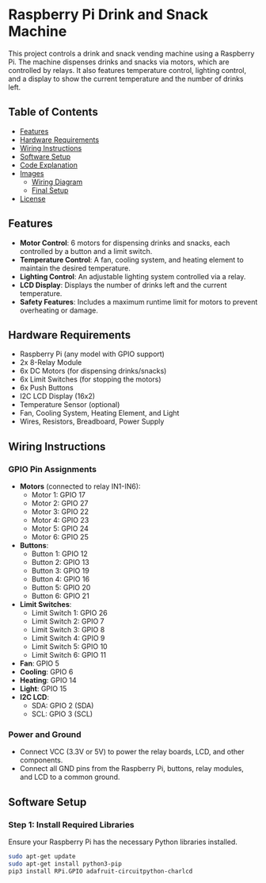 # Raspberry Pi Drink and Snack Machine

This project controls a drink and snack vending machine using a Raspberry Pi. The machine dispenses drinks and snacks via motors, which are controlled by relays. It also features temperature control, lighting control, and a display to show the current temperature and the number of drinks left.

## Table of Contents
- [Features](#features)
- [Hardware Requirements](#hardware-requirements)
- [Wiring Instructions](#wiring-instructions)
- [Software Setup](#software-setup)
- [Code Explanation](#code-explanation)
- [Images](#images)
  - [Wiring Diagram](#wiring-diagram)
  - [Final Setup](#final-setup)
- [License](#license)

## Features
- **Motor Control**: 6 motors for dispensing drinks and snacks, each controlled by a button and a limit switch.
- **Temperature Control**: A fan, cooling system, and heating element to maintain the desired temperature.
- **Lighting Control**: An adjustable lighting system controlled via a relay.
- **LCD Display**: Displays the number of drinks left and the current temperature.
- **Safety Features**: Includes a maximum runtime limit for motors to prevent overheating or damage.

## Hardware Requirements
- Raspberry Pi (any model with GPIO support)
- 2x 8-Relay Module
- 6x DC Motors (for dispensing drinks/snacks)
- 6x Limit Switches (for stopping the motors)
- 6x Push Buttons
- I2C LCD Display (16x2)
- Temperature Sensor (optional)
- Fan, Cooling System, Heating Element, and Light
- Wires, Resistors, Breadboard, Power Supply

## Wiring Instructions

### GPIO Pin Assignments

- **Motors** (connected to relay IN1-IN6):
  - Motor 1: GPIO 17
  - Motor 2: GPIO 27
  - Motor 3: GPIO 22
  - Motor 4: GPIO 23
  - Motor 5: GPIO 24
  - Motor 6: GPIO 25
- **Buttons**:
  - Button 1: GPIO 12
  - Button 2: GPIO 13
  - Button 3: GPIO 19
  - Button 4: GPIO 16
  - Button 5: GPIO 20
  - Button 6: GPIO 21
- **Limit Switches**:
  - Limit Switch 1: GPIO 26
  - Limit Switch 2: GPIO 7
  - Limit Switch 3: GPIO 8
  - Limit Switch 4: GPIO 9
  - Limit Switch 5: GPIO 10
  - Limit Switch 6: GPIO 11
- **Fan**: GPIO 5
- **Cooling**: GPIO 6
- **Heating**: GPIO 14
- **Light**: GPIO 15
- **I2C LCD**:
  - SDA: GPIO 2 (SDA)
  - SCL: GPIO 3 (SCL)

### Power and Ground
- Connect VCC (3.3V or 5V) to power the relay boards, LCD, and other components.
- Connect all GND pins from the Raspberry Pi, buttons, relay modules, and LCD to a common ground.

## Software Setup

### Step 1: Install Required Libraries

Ensure your Raspberry Pi has the necessary Python libraries installed.

```bash
sudo apt-get update
sudo apt-get install python3-pip
pip3 install RPi.GPIO adafruit-circuitpython-charlcd
